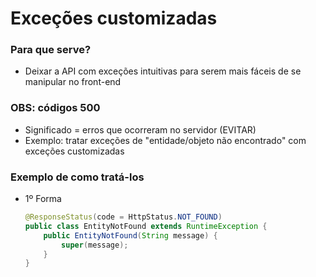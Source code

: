 # Exceções customizadas

### Para que serve?

* Deixar a API com exceções intuitivas para serem mais fáceis de se manipular no front-end

### OBS: códigos 500

* Significado = erros que ocorreram no servidor (EVITAR)
* Exemplo: tratar exceções de "entidade/objeto não encontrado" com exceções customizadas

### Exemplo de como tratá-los

* 1º Forma
  ```java
  @ResponseStatus(code = HttpStatus.NOT_FOUND)
  public class EntityNotFound extends RuntimeException {
      public EntityNotFound(String message) {
          super(message);
      }
  }
  ```

